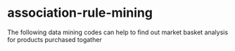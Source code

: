 # association-rule-mining
The following data mining codes can help to find out market basket analysis for products purchased togather
